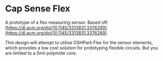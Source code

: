 # Cap Sense Flex

A prototype of a flex measuring sensor.
Based off: [https://dl.acm.org/doi/10.1145/3313831.3376269](https://dl.acm.org/doi/10.1145/3313831.3376269)

This design will attempt to utilise OSHPark Flex for the sensor elements, which provides a low cost solution for prototyping flexible circuits. But you are limited to a 5mil polymide core.
